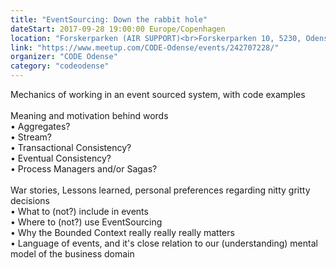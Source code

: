 ```yaml
---
title: "EventSourcing: Down the rabbit hole"
dateStart: 2017-09-28 19:00:00 Europe/Copenhagen
location: "Forskerparken (AIR SUPPORT)<br>Forskerparken 10, 5230, Odense"
link: "https://www.meetup.com/CODE-Odense/events/242707228/"
organizer: "CODE Odense"
category: "codeodense"
---
```

Mechanics of working in an event sourced system, with code examples<br><br> 
Meaning and motivation behind words<br> 
• Aggregates? <br> 
• Stream? <br> 
• Transactional Consistency? <br> 
• Eventual Consistency? <br> 
• Process Managers and/or Sagas?<br> <br> 
War stories, Lessons learned, personal preferences regarding nitty gritty decisions<br> 
• What to (not?) include in events<br> 
• Where to (not?) use EventSourcing <br> 
• Why the Bounded Context really really really matters <br> 
• Language of events, and it's close relation to our (understanding) mental model of the business domain 
